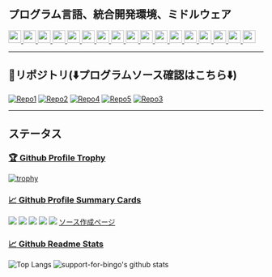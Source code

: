 ## プログラム言語、統合開発環境、ミドルウェア  
<a href="https://visualstudio.microsoft.com/ja/" target="_blank" rel="noopener noreferrer">
<img src="https://img.shields.io/badge/-Microsoft Visual Studio-5C2D91.svg?logo=visual-studio&style=plastic" height="25">
</a>
<a href="https://visualstudio.microsoft.com/ja/" target="_blank" rel="noopener noreferrer">
<img src="https://img.shields.io/badge/-Visual Basic .NET-512BD4.svg?logo=.net&style=plastic" height="25">
</a>
<a href="https://visualstudio.microsoft.com/ja/" target="_blank" rel="noopener noreferrer">
<img src="https://img.shields.io/badge/-C Sharp-239120.svg?logo=csharp&style=plastic" height="25">
</a>
<a href="https://www.jetbrains.com/ja-jp/idea/" target="_blank" rel="noopener noreferrer">
<img src="https://img.shields.io/badge/-JetBrains IntelliJ IDEA-783CBD.svg?logo=intellij-idea&style=plastic" height="25">
</a>
<a href="https://www.eclipse.org/" target="_blank" rel="noopener noreferrer">
<img src="https://img.shields.io/badge/-Eclipse Foundation-2C2255.svg?logo=eclipseide&style=plastic" height="25">
</a>
<a href="https://www.oracle.com/jp/java/" target="_blank" rel="noopener noreferrer">
<img src="https://img.shields.io/badge/-Java-007396.svg?logo=java&style=plastic" height="25">  
</a>
<a href="https://www.microsoft.com/ja-jp/sql-server/sql-server-2022" target="_blank" rel="noopener noreferrer">
<img src="https://img.shields.io/badge/-Microsoft SQL Server-777700.svg?logo=microsoft-sql-server&style=plastic" height="25">
</a>
<a href="https://www.oracle.com/jp/database/" target="_blank" rel="noopener noreferrer">
<img src="https://img.shields.io/badge/-Oracle Database-F80000.svg?logo=oracle&style=plastic" height="25">
</a>
<a href="https://www.postgresql.org/" target="_blank" rel="noopener noreferrer">
<img src="https://img.shields.io/badge/-PostgreSQL-4169E1.svg?logo=postgresql&style=plastic" height="25">
</a>
<a href="https://hibernate.org/" target="_blank" rel="noopener noreferrer">
<img src="https://img.shields.io/badge/-Hibernate-59666C.svg?logo=hibernate&style=plastic" height="25">
</a>
<a href="https://spring.io/projects/spring-boot" target="_blank" rel="noopener noreferrer">
<img src="https://img.shields.io/badge/-Spring Boot-6DB33F.svg?logo=spring-boot&style=plastic" height="25">
</a>
<a href="http://tomcat.apache.org/" target="_blank" rel="noopener noreferrer">
<img src="https://img.shields.io/badge/-Apache Tomcat-F8DC75.svg?logo=apache-tomcat&style=plastic" height="25">
</a>
<a href="https://maven.apache.org/" target="_blank" rel="noopener noreferrer">
<img src="https://img.shields.io/badge/-Apache Maven-C71A36.svg?logo=apache-maven&style=plastic" height="25">
</a>
<a href="https://gradle.org/" target="_blank" rel="noopener noreferrer">
<img src="https://img.shields.io/badge/-Gradle-02303A.svg?logo=gradle&style=plastic" height="25">
</a>
<a href="https://jp.heroku.com/" target="_blank" rel="noopener noreferrer">
<img src="https://img.shields.io/badge/-Heroku-430098.svg?logo=heroku&style=plastic" height="25">
</a>
<a href="https://www.thymeleaf.org/" target="_blank" rel="noopener noreferrer">
<img src="https://img.shields.io/badge/-Thymeleaf-005F0F.svg?logo=thymeleaf&style=plastic" height="25">
</a>
<a href="https://getbootstrap.com/" target="_blank" rel="noopener noreferrer">
<img src="https://img.shields.io/badge/-Bootstrap-7952B3.svg?logo=bootstrap&style=plastic" height="25">
</a>

***

## :stars:リポジトリ(:arrow_down:プログラムソース確認はこちら:arrow_down:)  
[![Repo1](https://github-readme-stats.vercel.app/api/pin/?username=support-for-bingo&repo=ShohinDesktopAdoNet&bg_color=e8e8e8)](https://github.com/support-for-bingo/ShohinDesktopAdoNet)
[![Repo2](https://github-readme-stats.vercel.app/api/pin/?username=support-for-bingo&repo=ShohinDesktopJdbc&bg_color=e8e8e8)](https://github.com/support-for-bingo/ShohinDesktopJdbc)
[![Repo4](https://github-readme-stats.vercel.app/api/pin/?username=support-for-bingo&repo=HibernateDesktopSqlSvr&bg_color=e8e8e8)](https://github.com/support-for-bingo/HibernateDesktopSqlSvr)
[![Repo5](https://github-readme-stats.vercel.app/api/pin/?username=support-for-bingo&repo=SpBootMvcPostgres&bg_color=e8e8e8)](https://github.com/fujio-development/SpBootMvcPostgres)
[![Repo3](https://github-readme-stats.vercel.app/api/pin/?username=support-for-bingo&repo=Electric&bg_color=e8e8e8)](https://github.com/support-for-bingo/Electric)

***

## ステータス  
### [:trophy: Github Profile Trophy](https://github.com/ryo-ma/github-profile-trophy)  
[![trophy](https://github-profile-trophy.vercel.app/?username=support-for-bingo&theme=flat&column=7)](https://github.com/support-for-bingo/github-profile-trophy)

### [:chart_with_upwards_trend: Github Profile Summary Cards](https://github.com/vn7n24fzkq/github-profile-summary-cards)  
<!-- [![](https://raw.githubusercontent.com/support-for-bingo/support-for-bingo/master/profile-summary-card-output/nord_bright/0-profile-details.svg)](https://github.com/vn7n24fzkq/github-profile-summary-cards)
[![](https://raw.githubusercontent.com/support-for-bingo/support-for-bingo/master/profile-summary-card-output/nord_bright/1-repos-per-language.svg)](https://github.com/vn7n24fzkq/github-profile-summary-cards)
[![](https://raw.githubusercontent.com/support-for-bingo/support-for-bingo/master/profile-summary-card-output/nord_bright/2-most-commit-language.svg)](https://github.com/vn7n24fzkq/github-profile-summary-cards)
[![](https://raw.githubusercontent.com/support-for-bingo/support-for-bingo/master/profile-summary-card-output/nord_bright/3-stats.svg)](https://github.com/vn7n24fzkq/github-profile-summary-cards)
[![](https://raw.githubusercontent.com/support-for-bingo/support-for-bingo/master/profile-summary-card-output/nord_bright/4-productive-time.svg)](https://github.com/vn7n24fzkq/github-profile-summary-cards) -->
![](http://github-profile-summary-cards.vercel.app/api/cards/profile-details?username=support-for-bingo&theme=nord_bright)
![](http://github-profile-summary-cards.vercel.app/api/cards/repos-per-language?username=support-for-bingo&theme=nord_bright)
![](http://github-profile-summary-cards.vercel.app/api/cards/most-commit-language?username=support-for-bingo&theme=nord_bright)
![](http://github-profile-summary-cards.vercel.app/api/cards/stats?username=support-for-bingo&theme=nord_bright)
![](http://github-profile-summary-cards.vercel.app/api/cards/productive-time?username=support-for-bingo&theme=nord_bright&utcOffset=-9)
[ソース作成ページ](https://github-profile-summary-cards.vercel.app/demo.html)

### [:chart_with_upwards_trend: Github Readme Stats](https://github.com/anuraghazra/github-readme-stats)  
![Top Langs](https://github-readme-stats.vercel.app/api/top-langs/?username=support-for-bingo&theme=graywhite)
![support-for-bingo's github stats](https://github-readme-stats.vercel.app/api?username=support-for-bingo&count_private=true&show_icons=true&theme=graywhite)

<!--
**support-for-bingo/support-for-bingo** is a ✨ _special_ ✨ repository because its `README.md` (this file) appears on your GitHub profile.

Here are some ideas to get you started:

- 🔭 I’m currently working on ...
- 🌱 I’m currently learning ...
- 👯 I’m looking to collaborate on ...
- 🤔 I’m looking for help with ...
- 💬 Ask me about ...
- 📫 How to reach me: ...
- 😄 Pronouns: ...
- ⚡ Fun fact: ...
-->
